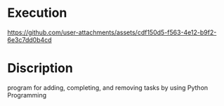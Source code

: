 # Execution 
https://github.com/user-attachments/assets/cdf150d5-f563-4e12-b9f2-6e3c7dd0b4cd
# Discription
program for adding, completing, and removing tasks by using Python Programming
